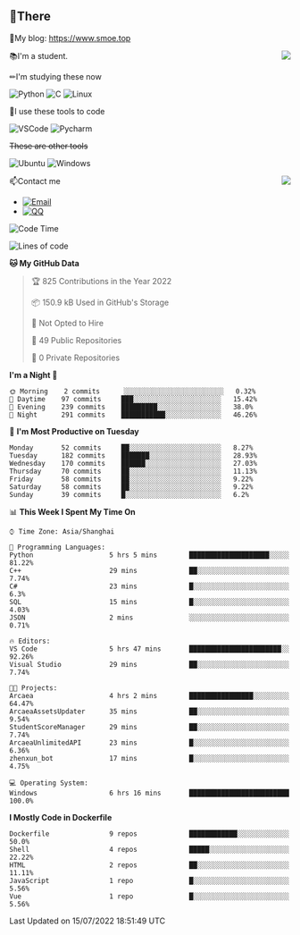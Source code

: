
## 👏There

📰My blog: https://www.smoe.top

<img align="right" src="https://github-readme-stats.vercel.app/api/top-langs/?username=AkashiCoin"/>


📚I'm a student.

✏I'm studying these now

![Python](https://img.shields.io/badge/-Python-blue?style=flat-square&logo=Python&logoColor=fff)
![C](https://img.shields.io/badge/-C-585858?style=flat-square&logo=C&logoColor=fff)
![Linux](https://img.shields.io/badge/-Linux-black?style=flat-square&logo=Linux&logoColor=fff)

🔨I use these tools to code

![VSCode](https://img.shields.io/badge/-VSCode-blue?style=flat-square&logo=visualstudiocode&logoColor=fff)
![Pycharm](https://img.shields.io/badge/-Pycharm-green?style=flat-square&logo=pycharm&logoColor=fff)

 ~~These are other tools~~

![Ubuntu](https://img.shields.io/badge/-Ubuntu-orange?style=flat-square&logo=Ubuntu&logoColor=fff)
![Windows](https://img.shields.io/badge/-Windows-blue?style=flat-square&logo=Windows&logoColor=fff)

<img align="right" src="https://github-readme-stats.vercel.app/api?username=AkashiCoin" />


📫Contact me

* [![Email](https://img.shields.io/badge/Email-l1040186796@gmail.com-1?style=social&logoColor=fff)](mailto:l1040186796@gmail.com)
* [![QQ](https://img.shields.io/badge/QQ-1040186796-1?style=social&logoColor=fff)](tencent://AddContact/?fromId=45&fromSubId=1&subcmd=all&uin=1040186796&website=www.oicqzone.com)

<!--START_SECTION:waka-->
![Code Time](http://img.shields.io/badge/Code%20Time-0%20secs-blue)

![Lines of code](https://img.shields.io/badge/From%20Hello%20World%20I%27ve%20Written-5%20Thousand%20lines%20of%20code-blue)

**🐱 My GitHub Data** 

> 🏆 825 Contributions in the Year 2022
 > 
> 📦 150.9 kB Used in GitHub's Storage 
 > 
> 🚫 Not Opted to Hire
 > 
> 📜 49 Public Repositories 
 > 
> 🔑 0 Private Repositories  
 > 
**I'm a Night 🦉** 

```text
🌞 Morning    2 commits      ░░░░░░░░░░░░░░░░░░░░░░░░░   0.32% 
🌆 Daytime    97 commits     ███░░░░░░░░░░░░░░░░░░░░░░   15.42% 
🌃 Evening    239 commits    █████████░░░░░░░░░░░░░░░░   38.0% 
🌙 Night      291 commits    ███████████░░░░░░░░░░░░░░   46.26%

```
📅 **I'm Most Productive on Tuesday** 

```text
Monday       52 commits     ██░░░░░░░░░░░░░░░░░░░░░░░   8.27% 
Tuesday      182 commits    ███████░░░░░░░░░░░░░░░░░░   28.93% 
Wednesday    170 commits    ██████░░░░░░░░░░░░░░░░░░░   27.03% 
Thursday     70 commits     ██░░░░░░░░░░░░░░░░░░░░░░░   11.13% 
Friday       58 commits     ██░░░░░░░░░░░░░░░░░░░░░░░   9.22% 
Saturday     58 commits     ██░░░░░░░░░░░░░░░░░░░░░░░   9.22% 
Sunday       39 commits     █░░░░░░░░░░░░░░░░░░░░░░░░   6.2%

```


📊 **This Week I Spent My Time On** 

```text
⌚︎ Time Zone: Asia/Shanghai

💬 Programming Languages: 
Python                   5 hrs 5 mins        ████████████████████░░░░░   81.22% 
C++                      29 mins             ██░░░░░░░░░░░░░░░░░░░░░░░   7.74% 
C#                       23 mins             █░░░░░░░░░░░░░░░░░░░░░░░░   6.3% 
SQL                      15 mins             █░░░░░░░░░░░░░░░░░░░░░░░░   4.03% 
JSON                     2 mins              ░░░░░░░░░░░░░░░░░░░░░░░░░   0.71%

🔥 Editors: 
VS Code                  5 hrs 47 mins       ███████████████████████░░   92.26% 
Visual Studio            29 mins             ██░░░░░░░░░░░░░░░░░░░░░░░   7.74%

🐱‍💻 Projects: 
Arcaea                   4 hrs 2 mins        ████████████████░░░░░░░░░   64.47% 
ArcaeaAssetsUpdater      35 mins             ██░░░░░░░░░░░░░░░░░░░░░░░   9.54% 
StudentScoreManager      29 mins             ██░░░░░░░░░░░░░░░░░░░░░░░   7.74% 
ArcaeaUnlimitedAPI       23 mins             █░░░░░░░░░░░░░░░░░░░░░░░░   6.36% 
zhenxun_bot              17 mins             █░░░░░░░░░░░░░░░░░░░░░░░░   4.75%

💻 Operating System: 
Windows                  6 hrs 16 mins       █████████████████████████   100.0%

```

**I Mostly Code in Dockerfile** 

```text
Dockerfile               9 repos             ████████████░░░░░░░░░░░░░   50.0% 
Shell                    4 repos             █████░░░░░░░░░░░░░░░░░░░░   22.22% 
HTML                     2 repos             ██░░░░░░░░░░░░░░░░░░░░░░░   11.11% 
JavaScript               1 repo              █░░░░░░░░░░░░░░░░░░░░░░░░   5.56% 
Vue                      1 repo              █░░░░░░░░░░░░░░░░░░░░░░░░   5.56%

```



 Last Updated on 15/07/2022 18:51:49 UTC
<!--END_SECTION:waka-->
